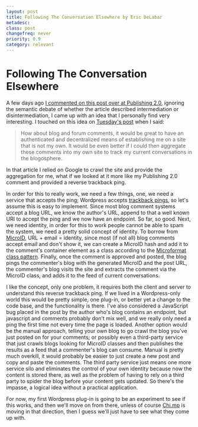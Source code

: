 ```yaml
---
layout: post
title: Following The Conversation Elsewhere by Eric DeLabar
metadesc: 
class: post
changefreq: never
priority: 0.9
category: relevant
---
```

# Following The Conversation Elsewhere

A few days ago [I commented on this post over at Publishing 2.0](http://publishing2.com/2008/04/12/forget-disintermediation-focus-on-open-data-exchange/#comment-403019), 
ignoring the semantic debate of whether the article described intermediation or disintermediation, I came up with 
an idea that I personally find very interesting.  I touched on this idea on 
[Tuesday's post](/2008/04/online-identity-and-the-social-graph.html) when I said:

> How about blog and forum comments, it would be great to have an authenticated and decentralized means of 
> establishing me on a site that is not my own. It would be even better if I could then aggregate these comments 
> into my own site to track my current conversations in the blogosphere.

In that article I relied on Google to crawl the site and provide the aggregation for me, what if we looked at it 
more like my Publishing 2.0 comment and provided a reverse trackback ping.

In order for this to really work, we need a few things, one, we need a service that accepts the ping; Wordpress accepts 
[trackback pings](http://en.wikipedia.org/wiki/Trackback), so let's assume this is easy to implement. 
Since most blog comment systems accept a blog URL, we know the author's URL, append to that a well known 
URI to accept the ping and we now have an endpoint.  So far, so good.  Next, we need identity, 
in order for this to work people cannot be able to spam the system, we need a pretty solid concept of identity.  To borrow 
from [MicroID](http://microid.org/), URL + email = identity, since most (if not all) 
blog comments accept email and don't show it, we can create a MicroID hash and add it to the comment's container element 
as a class according to the [Microformat class pattern](http://microformats.org/wiki/class-design-pattern). 
Finally, once the comment is approved and posted, the blog pings the commenter's blog with the generated MicroID and the 
post URL, the commenter's blog visits the site and extracts the comment via the MicroID class, 
and adds it to the feed of current conversations.

I like the concept, only one problem, it requires both the client and server to understand this reverse trackback ping. 
If we lived in a Wordpress-only world this would be pretty simple, one plug-in, or better yet a change to the code base, 
and the functionality is there.  I've also considered a JavaScript bug placed in the post by the author who's blog contains 
an endpoint, but javascript and comments probably don't mix well, and we really only need a ping the first time not every 
time the page is loaded.  Another option would be the manual approach, telling your own blog to go crawl the blog you've 
just posted on for your comments; or possibly even a third-party service that just crawls blogs looking for MicroID classes 
and then publishes the results as a feed that a commenter's blog can consume.  Manual is pretty much overkill, it would probably 
be easier to just create a new post and copy and paste the comments.  The third party service just means one more service silo 
and eliminates the control of your own identity because now the content is stored there, as well as the problem of having to 
rely on a third party to spider the blog before your content gets updated.  So there's the impasse, a logical idea without a 
practical application.

For now, my first Wordpress plug-in is going to be an experiment to see if this works, and then we'll move on from there, 
unless of course [Chi.mp](http://chi.mp/) is moving in that direction, then I guess we'll just have to see what 
they come up with.

